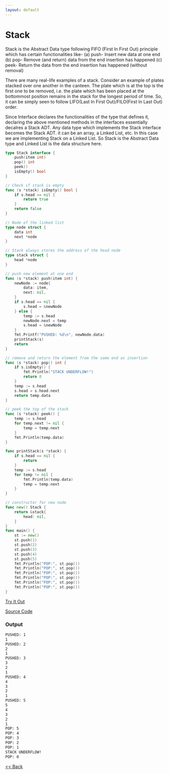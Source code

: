 ```yaml
---
layout: default
---
```


# Stack

Stack is the Abstract Data type following FIFO (First In First Out) principle which has certain functionalities like-
(a) push- Insert new data at one end
(b) pop- Remove (and return) data from the end insertion has happened
(c) peek- Return the data from the end insertion has happened (without removal)

There are many real-life examples of a stack. Consider an example of plates stacked over one another in the canteen. The plate which is at the top is the first one to be removed, i.e. the plate which has been placed at the bottommost position remains in the stack for the longest period of time. So, it can be simply seen to follow LIFO(Last In First Out)/FILO(First In Last Out) order.

Since Interface declares the functionalities of the type that defines it,
declaring the above mentioned methods in the interfaces essentially decalres a Stack ADT. Any data type which implements the Stack interface becomes the Stack ADT. it can be an array, a Linked List, etc. In this case we are implementing Stack on a Linked List. So Stack is the Abstract Data type and Linked List is the data structure here.

```go
type Stack interface {
	push(item int)
	pop() int
	peek()
	isEmpty() bool
}

// Check if stack is empty
func (s *stack) isEmpty() bool {
	if s.head == nil {
		return true
	}
	return false
}

// Node of the linked list
type node struct {
	data int
	next *node
}

// Stack always stores the address of the head node
type stack struct {
	head *node
}

// push new element at one end
func (s *stack) push(item int) {
	newNode := node{
		data: item,
		next: nil,
	}
	if s.head == nil {
		s.head = &newNode
	} else {
		temp := s.head
		newNode.next = temp
		s.head = &newNode
	}
	fmt.Printf("PUSHED: %d\n", newNode.data)
	printStack(s)
	return
}

// remove and return the element from the same end as insertion
func (s *stack) pop() int {
	if s.isEmpty() {
		fmt.Println("STACK UNDERFLOW!")
		return 0
	}
	temp := s.head
	s.head = s.head.next
	return temp.data
}

// peek the top of the stack
func (s *stack) peek() {
	temp := s.head
	for temp.next != nil {
		temp = temp.next
	}
	fmt.Println(temp.data)
}

func printStack(s *stack) {
	if s.head == nil {
		return
	}
	temp := s.head
	for temp != nil {
		fmt.Println(temp.data)
		temp = temp.next
	}
}

// constructor for new node
func new() Stack {
	return &stack{
		head: nil,
	}
}
func main() {
	st := new()
	st.push(1)
	st.push(2)
	st.push(3)
	st.push(4)
	st.push(5)
	fmt.Println("POP:", st.pop())
	fmt.Println("POP:", st.pop())
	fmt.Println("POP:", st.pop())
	fmt.Println("POP:", st.pop())
	fmt.Println("POP:", st.pop())
	fmt.Println("POP:", st.pop())
}
```


<a href='https://play.golang.com/p/X4GUPGKriPY' target='_blank'>Try It Out</a>

[Source Code](https://github.com/sagar-jadhav/go-examples/blob/master/src/stack.go)

### Output

```bash
PUSHED: 1
1
PUSHED: 2
2
1
PUSHED: 3
3
2
1
PUSHED: 4
4
3
2
1
PUSHED: 5
5
4
3
2
1
POP: 5
POP: 4
POP: 3
POP: 2
POP: 1
STACK UNDERFLOW!
POP: 0
```

[<< Back](./)
